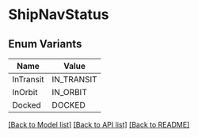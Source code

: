 # ShipNavStatus

## Enum Variants

| Name | Value |
|---- | -----|
| InTransit | IN_TRANSIT |
| InOrbit | IN_ORBIT |
| Docked | DOCKED |


[[Back to Model list]](../README.md#documentation-for-models) [[Back to API list]](../README.md#documentation-for-api-endpoints) [[Back to README]](../README.md)


